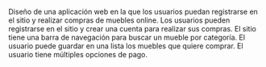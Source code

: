 Diseño de una aplicación web en la que los usuarios puedan registrarse en el sitio y realizar compras de muebles online. 
Los usuarios pueden registrarse en el sitio y crear una cuenta para realizar sus compras. 
El sitio tiene una barra de navegación para buscar un mueble por categoría.
El usuario puede guardar en una lista los muebles que quiere comprar. 
 El usuario tiene múltiples opciones de pago. 
